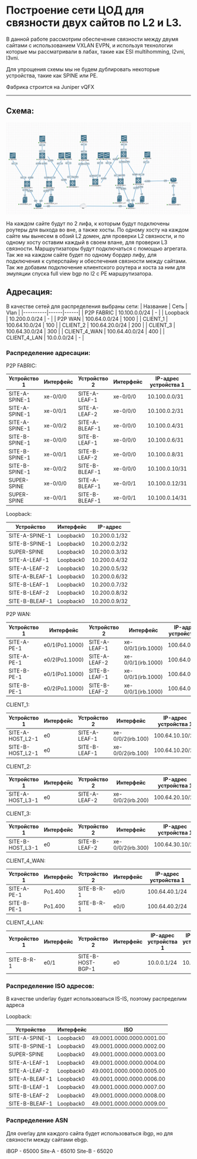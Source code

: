 # Построение сети ЦОД для связности двух сайтов по L2 и L3.

В данной работе рассмотрим обеспечение связности между двумя сайтами с использованием VXLAN EVPN, и используя технологии которые мы рассматривали в лабах, такие как ESI multihomming, l2vni, l3vni.

Для упрощения схемы мы не будем дублировать некоторые устройства, такие как SPINE или PE.

Фабрика строится на Juniper vQFX

---
## Схема:
![img_1.png](scheme.png)

На каждом сайте будут по 2 лифа, к которым будут подключены роутеры для выхода во вне, а также хосты. По одному хосту на каждом сайте мы вынесем в обзий L2 домен, для проверки L2 связности, и по одному хосту оставим каждый в своем влане, для проверки L3 связности. Маршрутизаторы будут подключаться с помощью агрегата. Так же на каждом сайте будет по одному бордер лифу, для подключения к суперспайну и обеспечения связности между сайтами. Так же добавим подключение клиентского роутера и хоста за ним для эмуляции спуска full view bgp по l2 с PE маршрутизатора.

## Адресация:

В качестве сетей для распределения выбраны сети:
| Название | Сеть | Vlan |
|----------|------|------|
| P2P FABRIC | 10.100.0.0/24 | - |
| Loopback | 10.200.0.0/24 | - |
| P2P WAN | 100.64.0.0/24 | 1000 |
| CLIENT_1 | 100.64.10.0/24 | 100 |
| CLIENT_2 | 100.64.20.0/24 | 200 |
| CLIENT_3 | 100.64.30.0/24 | 300 |
| CLIENT_4_WAN | 100.64.40.0/24 | 400 |
| CLIENT_4_LAN | 10.0.0.0/24 | - |

### Распределение адресации:

P2P FABRIC:

| Устройство 1 | Интерфейс | Устройство 2 | Интерфейс | IP-адрес устройства 1 | IP-адрес устройства 2 |
|--------------|-----------|--------------|-----------|-----------------------|-----------------------|
| SITE-A-SPINE-1      | xe-0/0/0      | SITE-A-LEAF-1       | xe-0/0/0      | 10.100.0.0/31         | 10.100.0.1/31  |
| SITE-A-SPINE-1     | xe-0/0/1      | SITE-A-LEAF-2       | xe-0/0/0      | 10.100.0.2/31         | 10.100.0.3/31  |
| SITE-A-SPINE-1     | xe-0/0/2      | SITE-A-BLEAF-1       | xe-0/0/0      | 10.100.0.4/31         | 10.100.0.5/31  |
| SITE-B-SPINE-1      | xe-0/0/0      | SITE-B-LEAF-1       | xe-0/0/0      | 10.100.0.6/31         | 10.100.0.7/31  |
| SITE-B-SPINE-1      | xe-0/0/1      | SITE-B-LEAF-2       | xe-0/0/0      | 10.100.0.8/31         | 10.100.0.9/31  |
| SITE-B-SPINE-1      | xe-0/0/2      | SITE-B-BLEAF-1       | xe-0/0/0      | 10.100.0.10/31         | 10.100.0.11/31  |
| SUPER-SPINE      | xe-0/0/0      | SITE-A-BLEAF-1       | xe-0/0/1      | 10.100.0.12/31         | 10.100.0.13/31  |
| SUPER-SPINE      | xe-0/0/1      | SITE-B-BLEAF-1       | xe-0/0/1      | 10.100.0.14/31         | 10.100.0.15/31  |

Loopback:

| Устройство   | Интерфейс | IP-адрес       |
|--------------|-----------|----------------|
| SITE-A-SPINE-1       | Loopback0 | 10.200.0.1/32  |
| SITE-B-SPINE-1      | Loopback0 | 10.200.0.2/32  |
| SUPER-SPINE       | Loopback0 | 10.200.0.3/32  |
| SITE-A-LEAF-1       | Loopback0 | 10.200.0.4/32  |
| SITE-A-LEAF-2       | Loopback0 | 10.200.0.5/32  |
| SITE-A-BLEAF-1       | Loopback0 | 10.200.0.6/32  |
| SITE-B-LEAF-1       | Loopback0 | 10.200.0.7/32  |
| SITE-B-LEAF-2       | Loopback0 | 10.200.0.8/32  |
| SITE-B-BLEAF-1       | Loopback0 | 10.200.0.9/32  |

P2P WAN:

| Устройство 1 | Интерфейс | Устройство 2 | Интерфейс | IP-адрес устройства 1 | IP-адрес устройства 2 |
|--------------|-----------|--------------|-----------|-----------------------|-----------------------|
| SITE-A-PE-1      | e0/1(Po1.1000)      | SITE-A-LEAF-1       | xe-0/0/1(irb.1000)      | 100.64.0.0/31         | 100.64.0.1/31  |
| SITE-A-PE-1     | e0/2(Po1.1000)      | SITE-A-LEAF-2       | xe-0/0/1(irb.1000)      | 100.64.0.2/31         | 100.64.0.3/31  |
| SITE-B-PE-1     | e0/1(Po1.1000)       | SITE-B-LEAF-1       | xe-0/0/1(irb.1000)      | 100.64.0.4/31         | 100.64.0.4/31  |
| SITE-B-PE-1      | e0/2(Po1.1000)       | SITE-B-LEAF-2       | xe-0/0/1(irb.1000)      | 100.64.0.6/31         | 100.64.0.5/31  |

CLIENT_1:

| Устройство 1 | Интерфейс | Устройство 2 | Интерфейс | IP-адрес устройства 1 | IP-адрес устройства 2 |
|--------------|-----------|--------------|-----------|-----------------------|-----------------------|
| SITE-A-HOST_L2-1      | e0      | SITE-A-LEAF-1       | xe-0/0/2(irb.100)      | 100.64.10.10/24         | 100.64.10.1/24(anycast)  |
| SITE-B-HOST_L2-1     | e0      | SITE-B-LEAF-1       | xe-0/0/2(irb.100)      | 100.64.10.20/24         | 100.64.10.1/24(anycast)  |

CLIENT_2:

| Устройство 1 | Интерфейс | Устройство 2 | Интерфейс | IP-адрес устройства 1 | IP-адрес устройства 2 |
|--------------|-----------|--------------|-----------|-----------------------|-----------------------|
| SITE-A-HOST_L3-1      | e0      | SITE-A-LEAF-2       | xe-0/0/2(irb.200)      | 100.64.20.10/24         | 100.64.20.1/24  |

CLIENT_3:

| Устройство 1 | Интерфейс | Устройство 2 | Интерфейс | IP-адрес устройства 1 | IP-адрес устройства 2 |
|--------------|-----------|--------------|-----------|-----------------------|-----------------------|
| SITE-B-HOST_L3-1      | e0      | SITE-B-LEAF-2       | xe-0/0/2(irb.300)      | 100.64.30.10/24         | 100.64.30.1/24  |

CLIENT_4_WAN:

| Устройство 1 | Интерфейс | Устройство 2 | Интерфейс | IP-адрес устройства 1 | IP-адрес устройства 2 |
|--------------|-----------|--------------|-----------|-----------------------|-----------------------|
| SITE-A-PE-1      | Po1.400      | SITE-B-R-1       | e0/0      | 100.64.40.1/24         | 100.64.40.3/24  |
| SITE-B-PE-1    | Po1.400      | SITE-B-R-1       | e0/0      | 100.64.40.2/24         | 100.64.40.3/24  |

CLIENT_4_LAN:

| Устройство 1 | Интерфейс | Устройство 2 | Интерфейс | IP-адрес устройства 1 | IP-адрес устройства 2 |
|--------------|-----------|--------------|-----------|-----------------------|-----------------------|
| SITE-B-R-1      | e0/1      | SITE-B-HOST-BGP-1       | e0      | 10.0.0.1/24         | 10.0.0.2/24  |

### Распределение ISO адресов:

В качестве underlay будет использоваться IS-IS, поэтому распределим адреса

Loopback:

| Устройство   | Интерфейс | ISO       |
|--------------|-----------|----------------|
| SITE-A-SPINE-1       | Loopback0 | 49.0001.0000.0000.0001.00  |
| SITE-B-SPINE-1      | Loopback0 | 49.0001.0000.0000.0002.00 |
| SUPER-SPINE       | Loopback0 | 49.0001.0000.0000.0003.00  |
| SITE-A-LEAF-1       | Loopback0 | 49.0001.0000.0000.0004.00  |
| SITE-A-LEAF-2       | Loopback0 | 49.0001.0000.0000.0005.00  |
| SITE-A-BLEAF-1       | Loopback0 | 49.0001.0000.0000.0006.00  |
| SITE-B-LEAF-1       | Loopback0 | 49.0001.0000.0000.0007.00  |
| SITE-B-LEAF-2       | Loopback0 | 49.0001.0000.0000.0008.00  |
| SITE-B-BLEAF-1       | Loopback0 | 49.0001.0000.0000.0009.00  |

### Распределение ASN

Для overlay для каждого сайта будет использоваться ibgp, но для связности между сайтами ebgp.

iBGP - 65000
Site-A - 65010
Site-B - 65020

